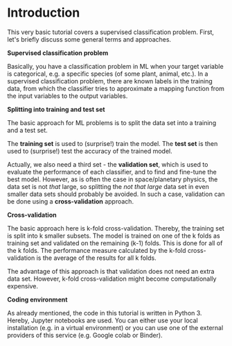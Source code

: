 # Introduction

This very basic tutorial covers a supervised classification problem. First, let's briefly discuss some general terms and approaches.

**Supervised classification problem**

Basically, you have a classification problem in ML when your target variable is categorical, e.g. a specific species (of some plant, animal, etc.). In a supervised classification problem, there are known labels in the training data, from which the classifier tries to approximate a mapping function from the input variables to the output variables.

**Splitting into training and test set**

The basic approach for ML problems is to split the data set into a training and a test set.

The **training set** is used to (surprise!) train the model. The **test set** is then used to (surprise!) test the accuracy of the trained model.

Actually, we also need a third set - the **validation set**, which is used to evaluate the performance of each classifier, and to find and fine-tune the best model. However, as is often the case in space/planetary physics, the data set is not *that* large, so splitting the *not that large* data set in even smaller data sets should probably be avoided. In such a case, validation can be done using a **cross-validation** approach.

**Cross-validation**

The basic approach here is k-fold cross-validation. Thereby, the training set is split into k smaller subsets. The model is trained on one of the k folds as training set and validated on the remaining (k-1) folds. This is done for all of the k folds. The performance measure calculated by the k-fold cross-validation is the average of the results for all k folds.

The advantage of this approach is that validation does not need an extra data set. However, k-fold cross-validation might become computationally expensive.

**Coding environment**

As already mentioned, the code in this tutorial is written in Python 3. Hereby, Jupyter notebooks are used. You can either use your local installation (e.g. in a virtual environment) or you can use one of the external providers of this service (e.g. Google colab or Binder).
